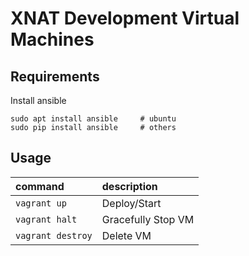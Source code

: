 # XNAT Development Virtual Machines

## Requirements
Install ansible
```
sudo apt install ansible     # ubuntu
sudo pip install ansible     # others
```

## Usage
| command | description |
| :--- | :------- |
| `vagrant up`      | Deploy/Start       |
| `vagrant halt`    | Gracefully Stop VM |
| `vagrant destroy` | Delete VM          |
